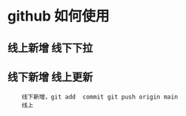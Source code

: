 # github 如何使用
## 线上新增 线下下拉

## 线下新增 线上更新
```
    线下新增，git add  commit git push origin main
    线上 
```

